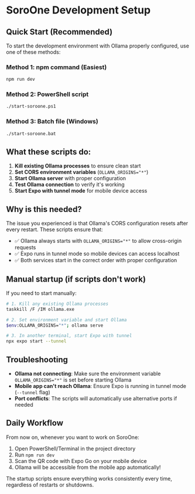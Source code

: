 # SoroOne Development Setup

## Quick Start (Recommended)

To start the development environment with Ollama properly configured, use one of these methods:

### Method 1: npm command (Easiest)
```bash
npm run dev
```

### Method 2: PowerShell script
```bash
./start-soroone.ps1
```

### Method 3: Batch file (Windows)
```bash
./start-soroone.bat
```

## What these scripts do:

1. **Kill existing Ollama processes** to ensure clean start
2. **Set CORS environment variables** (`OLLAMA_ORIGINS="*"`) 
3. **Start Ollama server** with proper configuration
4. **Test Ollama connection** to verify it's working
5. **Start Expo with tunnel mode** for mobile device access

## Why is this needed?

The issue you experienced is that Ollama's CORS configuration resets after every restart. These scripts ensure that:

- ✅ Ollama always starts with `OLLAMA_ORIGINS="*"` to allow cross-origin requests
- ✅ Expo runs in tunnel mode so mobile devices can access localhost
- ✅ Both services start in the correct order with proper configuration

## Manual startup (if scripts don't work)

If you need to start manually:

```bash
# 1. Kill any existing Ollama processes
taskkill /F /IM ollama.exe

# 2. Set environment variable and start Ollama
$env:OLLAMA_ORIGINS="*"; ollama serve

# 3. In another terminal, start Expo with tunnel
npx expo start --tunnel
```

## Troubleshooting

- **Ollama not connecting**: Make sure the environment variable `OLLAMA_ORIGINS="*"` is set before starting Ollama
- **Mobile app can't reach Ollama**: Ensure Expo is running in tunnel mode (`--tunnel` flag)
- **Port conflicts**: The scripts will automatically use alternative ports if needed

## Daily Workflow

From now on, whenever you want to work on SoroOne:

1. Open PowerShell/Terminal in the project directory
2. Run `npm run dev`
3. Scan the QR code with Expo Go on your mobile device
4. Ollama will be accessible from the mobile app automatically!

The startup scripts ensure everything works consistently every time, regardless of restarts or shutdowns.